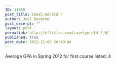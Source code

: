 ```yaml
---
ID: 11959
post_title: Casel,Gerald F
author: Joel DesArmo
post_excerpt: ""
layout: post
permalink: http://effrtlss.com/caselgerald-f-6/
published: true
post_date: 2012-11-02 20:49:44
---
```

<p>Average GPA in Spring 2012 for first course listed: 4</p>